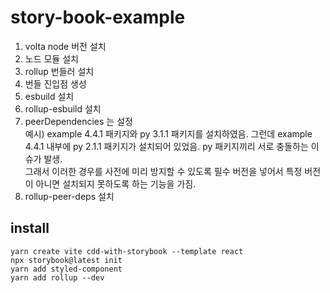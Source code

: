 # story-book-example

1. volta node 버전 설치
2. 노드 모듈 설치
3. rollup 번들러 설치
4. 번들 진입점 생성
5. esbuild 설치
6. rollup-esbuild 설치
7. peerDependencies 는 설정<br/>
   예시) example 4.4.1 패키지와 py 3.1.1 패키지를 설치하였음. 그런데 example 4.4.1 내부에 py 2.1.1 패키지가 설치되어 있었음. py 패키지끼리 서로 충돌하는 이슈가 발생. <br/>
   그래서 이러한 경우를 사전에 미리 방지할 수 있도록 필수 버전을 넣어서 특정 버전이 아니면 설치되지 못하도록 하는 기능을 가짐.
8. rollup-peer-deps 설치

## install

```
yarn create vite cdd-with-storybook --template react
npx storybook@latest init
yarn add styled-component
yarn add rollup --dev
```

